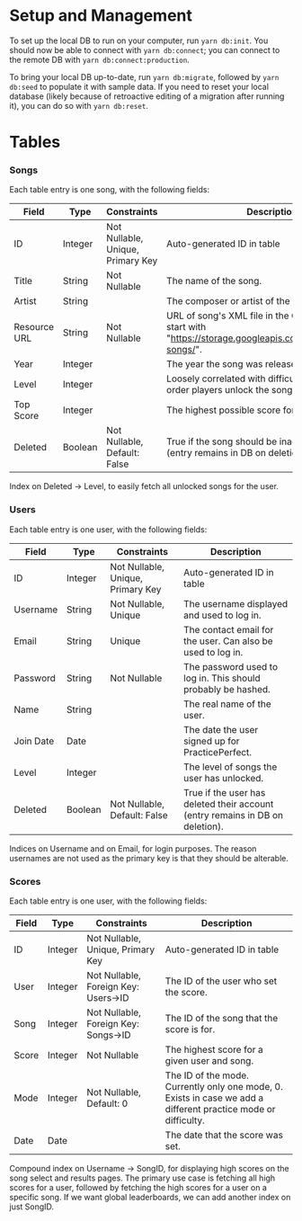 # Setup and Management
To set up the local DB to run on your computer, run `yarn db:init`.
You should now be able to connect with `yarn db:connect`; you can connect to the remote DB with `yarn db:connect:production`.

To bring your local DB up-to-date, run `yarn db:migrate`, followed by `yarn db:seed` to populate it with sample data. If you need to reset your local database (likely because of retroactive editing of a migration after running it), you can do so with `yarn db:reset`.

# Tables

### Songs
Each table entry is one song, with the following fields:

| Field        | Type        | Constraints | Description |
| ------------ | ----------- | ----------- | ----------- |
| ID           | Integer     | Not Nullable, Unique, Primary Key | Auto-generated ID in table |
| Title        | String      | Not Nullable | The name of the song.
| Artist       | String      | | The composer or artist of the song.
| Resource URL | String      | Not Nullable | URL of song's XML file in the GCloud bucket. Will start with "https://storage.googleapis.com/practiceperfect-songs/".
| Year         | Integer     | | The year the song was released, if known.
| Level        | Integer     | | Loosely correlated with difficulty, determines the order players unlock the songs in.
| Top Score    | Integer     | | The highest possible score for the song.
| Deleted      | Boolean     | Not Nullable, Default: False | True if the song should be inaccessible by users (entry remains in DB on deletion).

Index on Deleted -> Level, to easily fetch all unlocked songs for the user.

### Users
Each table entry is one user, with the following fields:

| Field       | Type        | Constraints | Description |
| ----------- | ----------- | ----------- | ----------- |
| ID          | Integer     | Not Nullable, Unique, Primary Key | Auto-generated ID in table |
| Username    | String      | Not Nullable, Unique | The username displayed and used to log in.
| Email       | String      | Unique | The contact email for the user. Can also be used to log in.
| Password    | String      | Not Nullable | The password used to log in. This should probably be hashed.
| Name        | String      | | The real name of the user.
| Join Date   | Date        | | The date the user signed up for PracticePerfect.
| Level       | Integer     | | The level of songs the user has unlocked.
| Deleted     | Boolean     | Not Nullable, Default: False | True if the user has deleted their account (entry remains in DB on deletion).

Indices on Username and on Email, for login purposes. The reason usernames are not used as the primary key is that they should be alterable.

### Scores
Each table entry is one user, with the following fields:

| Field       | Type        | Constraints | Description |
| ----------- | ----------- | ----------- | ----------- |
| ID          | Integer     | Not Nullable, Unique, Primary Key | Auto-generated ID in table |
| User        | Integer     | Not Nullable, Foreign Key: Users->ID | The ID of the user who set the score.
| Song        | Integer     | Not Nullable, Foreign Key: Songs->ID | The ID of the song that the score is for.
| Score       | Integer     | Not Nullable | The highest score for a given user and song.
| Mode        | Integer     | Not Nullable, Default: 0 | The ID of the mode. Currently only one mode, 0. Exists in case we add a different practice mode or difficulty.
| Date        | Date        | | The date that the score was set.

Compound index on Username -> SongID, for displaying high scores on the song select and results pages. The primary use case is fetching all high scores for a user, followed by fetching the high scores for a user on a specific song. If we want global leaderboards, we can add another index on just SongID.
